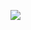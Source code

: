 ![](https://cdn.discordapp.com/attachments/451185149032529930/482693990240485429/Switch_Game_Formats.jpg)